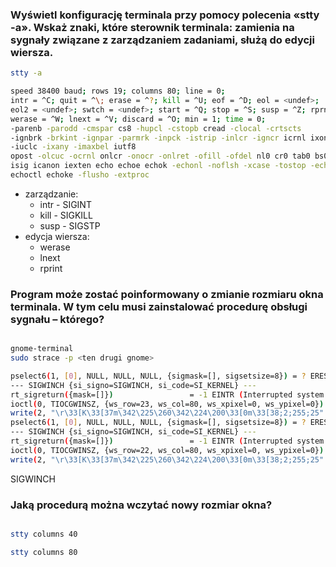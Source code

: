 ### Wyświetl konfigurację terminala przy pomocy polecenia «stty -a». Wskaż znaki, które sterownik terminala: zamienia na sygnały związane z zarządzaniem zadaniami, służą do edycji wiersza. 

```bash
stty -a

speed 38400 baud; rows 19; columns 80; line = 0;
intr = ^C; quit = ^\; erase = ^?; kill = ^U; eof = ^D; eol = <undef>;
eol2 = <undef>; swtch = <undef>; start = ^Q; stop = ^S; susp = ^Z; rprnt = ^R;
werase = ^W; lnext = ^V; discard = ^O; min = 1; time = 0;
-parenb -parodd -cmspar cs8 -hupcl -cstopb cread -clocal -crtscts
-ignbrk -brkint -ignpar -parmrk -inpck -istrip -inlcr -igncr icrnl ixon -ixoff
-iuclc -ixany -imaxbel iutf8
opost -olcuc -ocrnl onlcr -onocr -onlret -ofill -ofdel nl0 cr0 tab0 bs0 vt0 ff0
isig icanon iexten echo echoe echok -echonl -noflsh -xcase -tostop -echoprt
echoctl echoke -flusho -extproc
```
 - zarządzanie: 
   - intr - SIGINT
   - kill - SIGKILL
   - susp - SIGSTP
 - edycja wiersza:
   - werase
   - lnext
   - rprint

### Program może zostać poinformowany o zmianie rozmiaru okna terminala. W tym celu musi zainstalować procedurę obsługi sygnału – którego? 

```bash

gnome-terminal
sudo strace -p <ten drugi gnome>

pselect6(1, [0], NULL, NULL, NULL, {sigmask=[], sigsetsize=8}) = ? ERESTARTNOHAND (To be restarted if no handler)
--- SIGWINCH {si_signo=SIGWINCH, si_code=SI_KERNEL} ---
rt_sigreturn({mask=[]})                 = -1 EINTR (Interrupted system call)
ioctl(0, TIOCGWINSZ, {ws_row=23, ws_col=80, ws_xpixel=0, ws_ypixel=0}) = 0
write(2, "\r\33[K\33[37m\342\225\260\342\224\200\33[0m\33[38;2;255;25"..., 178) = 178
pselect6(1, [0], NULL, NULL, NULL, {sigmask=[], sigsetsize=8}) = ? ERESTARTNOHAND (To be restarted if no handler)
--- SIGWINCH {si_signo=SIGWINCH, si_code=SI_KERNEL} ---
rt_sigreturn({mask=[]})                 = -1 EINTR (Interrupted system call)
ioctl(0, TIOCGWINSZ, {ws_row=22, ws_col=80, ws_xpixel=0, ws_ypixel=0}) = 0
write(2, "\r\33[K\33[37m\342\225\260\342\224\200\33[0m\33[38;2;255;25"..., 178) = 178
```
SIGWINCH


### Jaką procedurą można wczytać nowy rozmiar okna?
```bash

stty columns 40

stty columns 80
```